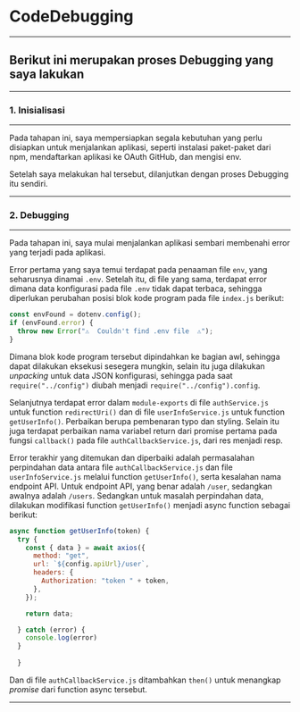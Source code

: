 # CodeDebugging

---

## Berikut ini merupakan proses Debugging yang saya lakukan

---

### 1. Inisialisasi

---

Pada tahapan ini, saya mempersiapkan segala kebutuhan yang perlu disiapkan untuk menjalankan aplikasi,
seperti instalasi paket-paket dari npm, mendaftarkan aplikasi ke OAuth GitHub, dan mengisi env.

Setelah saya melakukan hal tersebut, dilanjutkan dengan proses Debugging itu sendiri.

---

### 2. Debugging

---

Pada tahapan ini, saya mulai menjalankan aplikasi sembari membenahi error yang terjadi pada aplikasi.

Error pertama yang saya temui terdapat pada penaaman file `env`, yang seharusnya dinamai `.env`. Setelah itu, di file yang sama, terdapat error dimana data konfigurasi pada file `.env` tidak dapat terbaca, sehingga diperlukan perubahan posisi blok kode program pada file `index.js` berikut:

```javascript
const envFound = dotenv.config();
if (envFound.error) {
  throw new Error("⚠️  Couldn't find .env file  ⚠️");
}
```

Dimana blok kode program tersebut dipindahkan ke bagian awl, sehingga dapat dilakukan eksekusi sesegera mungkin, selain itu juga dilakukan *unpacking* untuk data JSON konfigurasi, sehingga pada saat `require("../config")` diubah menjadi `require("../config").config`.

Selanjutnya terdapat error dalam `module-exports` di file `authService.js` untuk function `redirectUri()` dan di file `userInfoService.js` untuk function `getUserInfo()`. Perbaikan berupa pembenaran typo dan styling. Selain itu juga terdapat perbaikan nama variabel return dari promise pertama pada fungsi `callback()` pada file `authCallbackService.js`, dari res menjadi resp.

Error terakhir yang ditemukan dan diperbaiki adalah permasalahan perpindahan data antara file `authCallbackService.js` dan file `userInfoService.js` melalui function `getUserInfo()`, serta kesalahan nama endpoint API.
Untuk endpoint API, yang benar adalah `/user`, sedangkan awalnya adalah `/users`. Sedangkan untuk masalah perpindahan data, dilakukan modifikasi function `getUserInfo()` menjadi async function sebagai berikut:

```javascript
async function getUserInfo(token) {
  try {
    const { data } = await axios({
      method: "get",
      url: `${config.apiUrl}/user`,
      headers: {
        Authorization: "token " + token,
      },
    });

    return data;

  } catch (error) {
    console.log(error)
  }
  
  }
```

Dan di file `authCallbackService.js` ditambahkan `then()` untuk menangkap *promise* dari function async tersebut.

---
